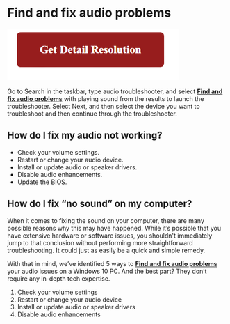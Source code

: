 # Find and fix audio problems

[![Find and fix audio problems](gett-detail.png)](https://icncomputer.com/find-and-fix-audio-problems/)

Go to Search in the taskbar, type audio troubleshooter, and select **[Find and fix audio problems](https://github.com/wikite0ch/Find-and-fix-audio-problems/)** with playing sound from the results to launch the troubleshooter. Select Next, and then select the device you want to troubleshoot and then continue through the troubleshooter.

## How do I fix my audio not working?

* Check your volume settings.
* Restart or change your audio device.
* Install or update audio or speaker drivers.
* Disable audio enhancements.
* Update the BIOS.

## How do I fix “no sound” on my computer?

When it comes to fixing the sound on your computer, there are many possible reasons why this may have happened. While it’s possible that you have extensive hardware or software issues, you shouldn't immediately jump to that conclusion without performing more straightforward troubleshooting. It could just as easily be a quick and simple remedy.

With that in mind, we’ve identified 5 ways to **[Find and fix audio problems](https://github.com/wikite0ch/Find-and-fix-audio-problems/)** your audio issues on a Windows 10 PC. And the best part? They don’t require any in-depth tech expertise.

1. Check your volume settings
2. Restart or change your audio device
3. Install or update audio or speaker drivers
4. Disable audio enhancements
